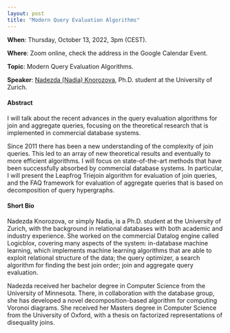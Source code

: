 ```yaml
---
layout: post 
title: "Modern Query Evaluation Algorithms"
---
```


**When**:  Thursday, October 13, 2022, 3pm (CEST).

**Where**: Zoom online, check the address in the Google Calendar Event.

**Topic**: Modern Query Evaluation Algorithms.

**Speaker**: [Nadezda (Nadia) Knorozova](https://www.ifi.uzh.ch/en/dast/people/Knorozova.html), Ph.D. student at the University of Zurich.

#### Abstract

I will talk about the recent advances in the query evaluation algorithms for join and aggregate queries, focusing on the theoretical research that is implemented in commercial database systems. 

Since 2011 there has been a new understanding of the complexity of join queries. This led to an array of new theoretical results and eventually to more efficient algorithms. I will focus on state-of-the-art methods that have been successfully absorbed by commercial database systems. In particular, I will present the Leapfrog Triejoin algorithm for evaluation of join queries, and the FAQ framework for evaluation of aggregate queries that is based on decomposition of query hypergraphs.


#### Short Bio
Nadezda Knorozova, or simply Nadia, is a Ph.D. student at the University of Zurich, with the background in relational databases with both academic and industry experience. She worked on the commercial Datalog engine called Logicblox, covering many aspects of the system: in-database machine learning, which implements machine learning algorithms that are able to exploit relational structure of the data; the query optimizer, a search algorithm for finding the best join order; join and aggregate query evaluation. 

Nadezda received her bachelor degree in Computer Science from the University of Minnesota. There, in collaboration with the database group, she has developed a novel decomposition-based algorithm for computing Voronoi diagrams. She received her Masters degree in Computer Science from the University of Oxford, with a thesis on factorized representations of disequality joins. 